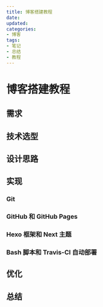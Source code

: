 ```yaml
---
title: 博客搭建教程
date: 
updated: 
categories:
- 博客
tags:
- 笔记
- 总结
- 教程
---
```


# 博客搭建教程

## 需求

## 技术选型

## 设计思路

## 实现

### Git



### GitHub 和 GitHub Pages



### Hexo 框架和 Next 主题



### Bash 脚本和 Travis-CI 自动部署



## 优化

## 总结

